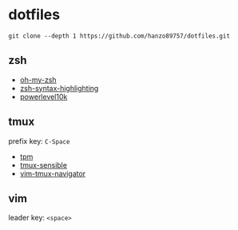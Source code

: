 # dotfiles

```shell
git clone --depth 1 https://github.com/hanzo89757/dotfiles.git
```

## zsh

 - [oh-my-zsh](https://github.com/robbyrussell/oh-my-zsh.git)
 - [zsh-syntax-highlighting](https://github.com/zsh-users/zsh-syntax-highlighting.git)
 - [powerlevel10k](https://github.com/romkatv/powerlevel10k)

## tmux

prefix key: `C-Space`

 - [tpm](https://github.com/tmux-plugins/tpm)
 - [tmux-sensible](https://github.com/tmux-plugins/tmux-sensible)
 - [vim-tmux-navigator](https://github.com/christoomey/vim-tmux-navigator)

## vim

leader key: `<space>`

